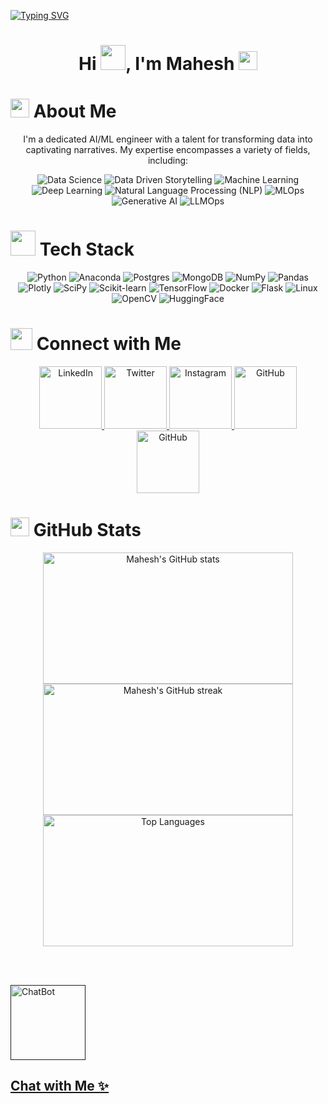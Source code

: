 [![Typing SVG](https://readme-typing-svg.herokuapp.com?size=30&width=700&lines=Welcome+!+😀)](https://git.io/typing-svg)

<h1 align="center"><b>Hi <img src="https://media.tenor.com/AUHgwWxTw14AAAAj/dm4uz3-foekoe.gif" width="40">, I'm Mahesh <img src="https://media.tenor.com/e_AErSk4_RUAAAAj/fluent-emoji.gif" width="30"></b></h1>



<h1><img src="https://emojis.slackmojis.com/emojis/images/1531849430/4246/blob-sunglasses.gif?1531849430" width="30"/> About Me</h1>
<p align="center">I'm a dedicated AI/ML engineer with a talent for transforming data into captivating narratives. My expertise encompasses a variety of fields, including:</p>

<p align="center">
  <img src="https://img.shields.io/badge/DataScience-9A1663?style=plastic&logo=WhenIWork&logoColor=white" alt="Data Science" />
  <img src="https://img.shields.io/badge/Data%20Driven%20Storytelling-31C6D4?style=plastic&logo=WhenIWork&logoColor=white" alt="Data Driven Storytelling" />
  <img src="https://img.shields.io/badge/MachineLearning-DC5F00?style=plastic&logo=WhenIWork&logoColor=white" alt="Machine Learning" />
  <img src="https://img.shields.io/badge/DeepLearning-000000?style=plastic&logo=WhenIWork&logoColor=white" alt="Deep Learning" />
  <img src="https://img.shields.io/badge/Natural%20Language%20Processing%20(NLP)-9A1663?style=plastic&logo=WhenIWork&logoColor=white" alt="Natural Language Processing (NLP)" />
  <img src="https://img.shields.io/badge/MLOps-0F3460?style=plastic&logo=WhenIWork&logoColor=white" alt="MLOps" />
  <img src="https://img.shields.io/badge/GenAI-31C6D4?style=plastic&logo=WhenIWork&logoColor=white" alt="Generative AI" />
  <img src="https://img.shields.io/badge/LLMOps-DC5F00?style=plastic&logo=WhenIWork&logoColor=white" alt="LLMOps" />
</p>



<h1><img src="https://media.tenor.com/h2QpTLjvzCwAAAAj/cooler-master-keyboard.gif" width="40"/> Tech Stack</h1>
<p align="center">
  <img src="https://img.shields.io/badge/python-3670A0?style=for-the-badge&logo=python&logoColor=ffdd90" alt="Python" />
  <img src="https://img.shields.io/badge/Anaconda-%2344A833.svg?style=for-the-badge&logo=anaconda&logoColor=white" alt="Anaconda" />
  <img src="https://img.shields.io/badge/postgres-%23316192.svg?style=for-the-badge&logo=postgresql&logoColor=white" alt="Postgres" />
  <img src="https://img.shields.io/badge/MongoDB-%234ea94b.svg?style=for-the-badge&logo=mongodb&logoColor=white" alt="MongoDB" />
  <img src="https://img.shields.io/badge/numpy-%23013243.svg?style=for-the-badge&logo=numpy&logoColor=white" alt="NumPy" />
  <img src="https://img.shields.io/badge/pandas-%23150458.svg?style=for-the-badge&logo=pandas&logoColor=white" alt="Pandas" />
  <img src="https://img.shields.io/badge/Plotly-%233F4F75.svg?style=for-the-badge&logo=plotly&logoColor=white" alt="Plotly" />
  <img src="https://img.shields.io/badge/SciPy-%230C55A5.svg?style=for-the-badge&logo=scipy&logoColor=%white" alt="SciPy" />
  <img src="https://img.shields.io/badge/scikit--learn-%23F7931E.svg?style=for-the-badge&logo=scikit-learn&logoColor=white" alt="Scikit-learn" />
  <img src="https://img.shields.io/badge/TensorFlow-%23FF6F00.svg?style=for-the-badge&logo=TensorFlow&logoColor=white" alt="TensorFlow" />
  <img src="https://img.shields.io/badge/Docker-%23FF6F00.svg?style=for-the-badge&logo=Docker&logoColor=white" alt="Docker" />
  <img src="https://img.shields.io/badge/Flask-%23FF6F00.svg?style=for-the-badge&logo=Flask&logoColor=white" alt="Flask" />
  <img src="https://img.shields.io/badge/linux-%23FF6F00.svg?style=for-the-badge&logo=linux&logoColor=white" alt="Linux" />
  <img src="https://img.shields.io/badge/OpenCV-%23FF6F00.svg?style=for-the-badge&logo=OpenCV&logoColor=white" alt="OpenCV" />
  <img src="https://img.shields.io/badge/HuggingFace-%23FF6F00.svg?style=for-the-badge&logo=HuggingFace&logoColor=white" alt="HuggingFace" />
</p>



<h1><img src="https://media.tenor.com/W22SOhZQGUQAAAAj/chempo-chempo009.gif" width="35"/> Connect with Me</h1>
<p align="center">
  <a href="https://www.linkedin.com/in/maheshgowda47/" target="_blank">
    <img src="https://cliply.co/wp-content/uploads/2021/02/372102050_LINKEDIN_ICON_TRANSPARENT_400.gif" alt="LinkedIn" width="100"/>
  </a>
  <a href="https://twitter.com" target="_blank">
    <img src="https://cliply.co/wp-content/uploads/2021/09/CLIPLY_372109260_TWITTER_LOGO_400.gif" alt="Twitter" width="100"/>
  </a>
  <a href="https://www.instagram.com/_mahesh.gowda_/" target="_blank">
    <img src="https://media.tenor.com/QsaxvK8W_AoAAAAj/araslot-instagram.gif" alt="Instagram" width="100"/>
  </a>
  <a href="https://github.com/MaheshGowda47?tab=repositories" target="_blank">
    <img src="https://user-images.githubusercontent.com/74038190/212257468-1e9a91f1-b626-4baa-b15d-5c385dfa7ed2.gif" alt="GitHub" width="100"/>
  </a>
  <a href="https://drive.google.com/file/d/1CbNVuTRanShwYGzgNtM8zuWRMTX-yYFp/view?usp=sharing" target="_blank">
    <img src="https://cdn-icons-png.flaticon.com/128/6186/6186195.png" alt="GitHub" width="100"/>
  </a>
</p>



<h1><img src="https://media.tenor.com/N0ZZRLN0v4gAAAAj/doc-rae-geometry-dash.gif" width="30"/> GitHub Stats</h1>
<p align="center">
  <img src="https://github-readme-stats.vercel.app/api?username=maheshgowda47&show_icons=true&theme=radical" alt="Mahesh's GitHub stats" width="400" height="210" style="object-fit: cover;" />
  <img src="https://github-readme-streak-stats.herokuapp.com/?user=maheshgowda47&theme=radical" alt="Mahesh's GitHub streak" width="400" height="210" style="object-fit: cover;" />
  <img src="https://github-readme-stats.vercel.app/api/top-langs/?username=maheshgowda47&layout=compact&theme=radical" alt="Top Languages" width="400" height="210" style="object-fit: cover;" />
</p>

<br>

</br>

<p align="left">
  <a href=" " target="_blank">
    <img src="https://ouch-cdn2.icons8.com/6NNKdWOngabxcVac28sJIRxKSRjoyv6L7TegHvhAAno/rs:fit:368:491/czM6Ly9pY29uczgu/b3VjaC1wcm9kLmFz/c2V0cy9wbmcvMTcy/LzZiZGM5ZjQyLTY4/ZDktNDlhMS1iMGVl/LTUxNjA5MjUyYTU3/Yi5wbmc.png" alt="ChatBot" width="120"/> <h2> Chat with Me ✨</h2>
  </a> 
</p>









